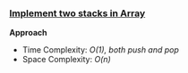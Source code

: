 ### [Implement two stacks in Array](https://www.geeksforgeeks.org/problems/implement-two-stacks-in-an-array/1)

**Approach**

- Time Complexity: *O(1), both push and pop*
- Space Complexity: *O(n)* 
